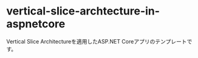 # vertical-slice-archtecture-in-aspnetcore
Vertical Slice Architectureを適用したASP.NET Coreアプリのテンプレートです。
